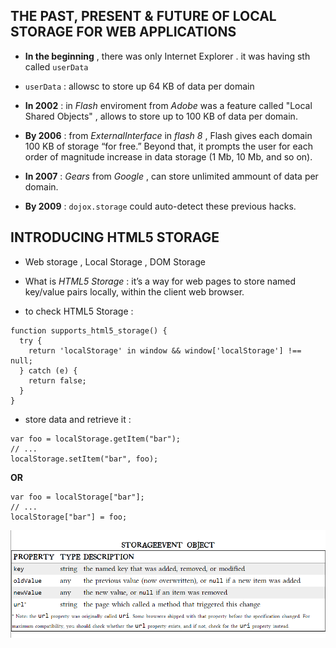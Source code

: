 ## THE PAST, PRESENT & FUTURE OF LOCAL STORAGE FOR WEB APPLICATIONS

- **In the beginning** , there was only Internet Explorer . it was having sth called `userData`

- `userData` : allowsc to store up 64 KB of data per domain 

- **In 2002** : in *Flash* enviroment from *Adobe* was a feature called "Local Shared Objects" , allows to store up to 100 KB of data per domain.

- **By 2006** : from *ExternalInterface* in *flash 8* , Flash gives each domain 100 KB of storage “for free.” Beyond that, it prompts the user for each order of magnitude increase in data storage (1 Mb, 10 Mb, and so on).

- **In 2007** : *Gears* from *Google* , can store unlimited ammount of data per domain.

- **By 2009** : `dojox.storage` could auto-detect these previous hacks.

## INTRODUCING HTML5 STORAGE
- Web storage , Local Storage , DOM Storage
- What is *HTML5 Storage* : it’s a way for web pages to store named key/value pairs locally, within the client web browser. 

- to check HTML5 Storage :

```
function supports_html5_storage() {
  try {
    return 'localStorage' in window && window['localStorage'] !== null;
  } catch (e) {
    return false;
  }
}
```

- store data and retrieve it :

```
var foo = localStorage.getItem("bar");
// ...
localStorage.setItem("bar", foo);
```

**OR**

```
var foo = localStorage["bar"];
// ...
localStorage["bar"] = foo;
```

![Object](pics/read.jpg)